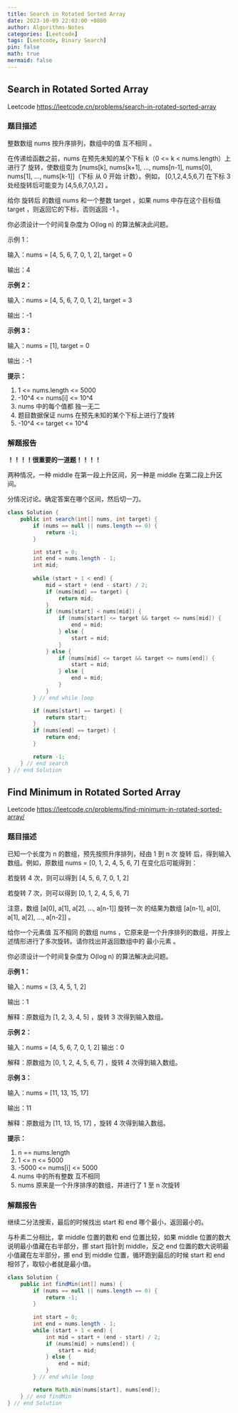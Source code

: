 ```yaml
---
title: Search in Rotated Sorted Array
date: 2023-10-09 22:03:00 +0800
author: Algorithms-Notes
categories: [Leetcode]
tags: [Leetcode, Binary Search]
pin: false
math: true
mermaid: false
---
```


## Search in Rotated Sorted Array

Leetcode <https://leetcode.cn/problems/search-in-rotated-sorted-array>

### 题目描述

整数数组 nums 按升序排列，数组中的值 互不相同 。

在传递给函数之前，nums 在预先未知的某个下标 k（0 <= k < nums.length）上进行了 旋转，使数组变为 [nums[k], nums[k+1], ..., nums[n-1], nums[0], nums[1], ..., nums[k-1]]（下标 从 0 开始 计数）。例如， [0,1,2,4,5,6,7] 在下标 3 处经旋转后可能变为 [4,5,6,7,0,1,2] 。

给你 旋转后 的数组 nums 和一个整数 target ，如果 nums 中存在这个目标值 target ，则返回它的下标，否则返回 -1 。

你必须设计一个时间复杂度为 O(log n) 的算法解决此问题。


示例 1：

输入：nums = [4, 5, 6, 7, 0, 1, 2], target = 0

输出：4

**示例 2：**

输入：nums = [4, 5, 6, 7, 0, 1, 2], target = 3

输出：-1

**示例 3：**

输入：nums = [1], target = 0

输出：-1
 
**提示：**

1. 1 <= nums.length <= 5000
2. -10^4 <= nums[i] <= 10^4
3. nums 中的每个值都 独一无二
4. 题目数据保证 nums 在预先未知的某个下标上进行了旋转
5. -10^4 <= target <= 10^4


### 解题报告

**！！！！很重要的一道题！！！！**

两种情况，一种 middle 在第一段上升区间，另一种是 middle 在第二段上升区间。

分情况讨论。确定答案在哪个区间，然后切一刀。

```java
class Solution {
    public int search(int[] nums, int target) {
        if (nums == null || nums.length == 0) {
            return -1;
        }

        int start = 0;
        int end = nums.length - 1;
        int mid;
        
        while (start + 1 < end) {
            mid = start + (end - start) / 2;
            if (nums[mid] == target) {
                return mid;
            }
            if (nums[start] < nums[mid]) {
                if (nums[start] <= target && target <= nums[mid]) {
                    end = mid;
                } else {
                    start = mid;
                }
            } else {
                if (nums[mid] <= target && target <= nums[end]) {
                    start = mid;
                } else {
                    end = mid;
                }
            }
        } // end while loop

        if (nums[start] == target) {
            return start;
        }
        if (nums[end] == target) {
            return end;
        }

        return -1;
    } // end search
} // end Solution
```



## Find Minimum in Rotated Sorted Array

Leetcode <https://leetcode.cn/problems/find-minimum-in-rotated-sorted-array/>

### 题目描述

已知一个长度为 n 的数组，预先按照升序排列，经由 1 到 n 次 旋转 后，得到输入数组。例如，原数组 nums = [0, 1, 2, 4, 5, 6, 7] 在变化后可能得到：

若旋转 4 次，则可以得到 [4, 5, 6, 7, 0, 1, 2]

若旋转 7 次，则可以得到 [0, 1, 2, 4, 5, 6, 7]

注意，数组 [a[0], a[1], a[2], ..., a[n-1]] 旋转一次 的结果为数组 [a[n-1], a[0], a[1], a[2], ..., a[n-2]] 。

给你一个元素值 互不相同 的数组 nums ，它原来是一个升序排列的数组，并按上述情形进行了多次旋转。请你找出并返回数组中的 最小元素 。

你必须设计一个时间复杂度为 O(log n) 的算法解决此问题。

 

**示例 1：**

输入：nums = [3, 4, 5, 1, 2]

输出：1

解释：原数组为 [1, 2, 3, 4, 5] ，旋转 3 次得到输入数组。

**示例 2：**

输入：nums = [4, 5, 6, 7, 0, 1, 2]
输出：0

解释：原数组为 [0, 1, 2, 4, 5, 6, 7] ，旋转 4 次得到输入数组。

**示例 3：**

输入：nums = [11, 13, 15, 17]

输出：11

解释：原数组为 [11, 13, 15, 17] ，旋转 4 次得到输入数组。
 

**提示：**

1. n == nums.length
2. 1 <= n <= 5000
3. -5000 <= nums[i] <= 5000
4. nums 中的所有整数 互不相同
5. nums 原来是一个升序排序的数组，并进行了 1 至 n 次旋转

### 解题报告

继续二分法搜索，最后的时候找出 start 和 end 哪个最小，返回最小的。

与朴素二分相比，拿 middle 位置的数和 end 位置比较，如果 middle 位置的数大说明最小值藏在右半部分，挪 start 指针到 middle，反之 end 位置的数大说明最小值藏在左半部分，挪 end 到 middle 位置，循环跑到最后的时候 start 和 end 相邻了，取较小者就是最小值。

```java
class Solution {
    public int findMin(int[] nums) {
        if (nums == null || nums.length == 0) {
            return -1;
        }
        
        int start = 0;
        int end = nums.length - 1;
        while (start + 1 < end) {
            int mid = start + (end - start) / 2;
            if (nums[mid] > nums[end]) {
                start = mid;
            } else {
                end = mid;
            }
        } // end while loop

        return Math.min(nums[start], nums[end]);
    } // end findMin
} // end Solution
```